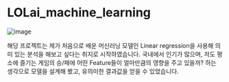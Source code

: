 # LOLai_machine_learning

![image](https://user-images.githubusercontent.com/97097656/199013027-de726abe-65c6-4be3-846d-0020774158c4.png)


해당 프로젝트는 제가 처음으로 배운 머신러닝 모델인 Linear regression을 사용해 의미 있는 분석을 해보고 싶다는 취지로 시작하였습니다. 국내에서 인기가 많으며, 저도 평소에 즐기는 게임의 승/패에 어떤 Feature들이 얼마만큼의 영향을 주고 있을까? 하는 생각으로 모델을 설계해 봤고, 유의미한 결과값을 얻을 수 있었습니다.
